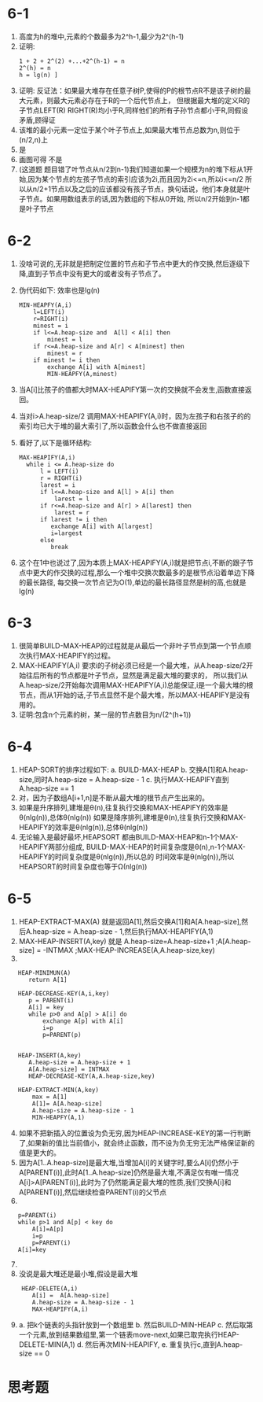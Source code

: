 # 6-1
1. 高度为h的堆中,元素的个数最多为2^h-1,最少为2^(h-1)
2. 证明:
    ```
    1 + 2 + 2^(2) +...+2^(h-1) = n
    2^(h) = n
    h = lg(n) ]
    ```
3. 证明:
反证法：如果最大堆存在任意子树P,使得的P的根节点R不是该子树的最大元素，则最大元素必存在于R的一个后代节点上，
但根据最大堆的定义R的子节点LEFT(R) RIGHT(R)均小于R,同样他们的所有子孙节点都小于R,同假设矛盾,顾得证
4. 该堆的最小元素一定位于某个叶子节点上,如果最大堆节点总数为n,则位于(n/2,n)上
5. 是
6. 画图可得 不是
7. (这道题 题目错了叶节点从n/2到n-1)我们知道如果一个规模为n的堆下标从1开始,因为某个节点的左孩子节点的索引应该为2i,而且因为2i<=n,所以i<=n/2
所以从n/2+1节点以及之后的应该都没有孩子节点，换句话说，他们本身就是叶子节点。如果用数组表示的话,因为数组的下标从0开始,
所以n/2开始到n-1都是叶子节点

# 6-2
1. 没啥可说的,无非就是把制定位置的节点和子节点中更大的作交换,然后逐级下降,直到子节点中没有更大的或者没有子节点了。
2. 伪代码如下: 效率也是lg(n)
    ```
    MIN-HEAPFY(A,i)
        l=LEFT(i)
        r=RIGHT(i)
        minest = i
        if l<=A.heap-size and  A[l] < A[i] then
            minest = l
        if r<=A.heap-size and A[r] < A[minest] then
            minest = r
        if minest != i then
            exchange A[i] with A[minest]
            MIN-HEAPFY(A,minest)
    ```

3. 当A[i]比孩子的值都大时MAX-HEAPIFY第一次的交换就不会发生,函数直接返回。
4. 当对i>A.heap-size/2 调用MAX-HEAPIFY(A,i)时，因为左孩子和右孩子的的索引均已大于堆的最大索引了,所以函数会什么也不做直接返回
5. 看好了,以下是循环结构:
   ```
   MAX-HEAPIFY(A,i)
     while i <= A.heap-size do
         l = LEFT(i)
         r = RIGHT(i)
         larest = i
         if l<=A.heap-size and A[l] > A[i] then
             larest = l
         if r<=A.heap-size and A[r] > A[larest] then
             larest = r
         if larest != i then
            exchange A[i] with A[largest]
            i=largest
         else
            break
    ```


6. 这个在1中也说过了,因为本质上MAX-HEAPIFY(A,i)就是把节点i,不断的跟子节点中更大的作交换的过程,那么一个堆中交换次数最多的是根节点沿着单边下降的最长路径,
每交换一次节点记为O(1),单边的最长路径显然是树的高,也就是lg(n)

# 6-3
1. 很简单BUILD-MAX-HEAP的过程就是从最后一个非叶子节点到第一个节点顺次执行MAX-HEAPIFY的过程。
2. MAX-HEAPIFY(A,i) 要求i的子树必须已经是一个最大堆，从A.heap-size/2开始往后所有的节点都是叶子节点，显然是满足最大堆的要求的，
所以我们从A.heap-size/2开始每次调用MAX-HEAPIFY(A,i)总能保证,i是一个最大堆的根节点，而从1开始的话,子节点显然不是个最大堆，所以MAX-HEAPIFY是没有用的。
3. 证明:包含n个元素的树，某一层的节点数目为n/(2^(h+1))


# 6-4
1. HEAP-SORT的排序过程如下:
   a. BUILD-MAX-HEAP
   b. 交换A[1]和A.heap-size,同时A.heap-size = A.heap-size - 1
   c. 执行MAX-HEAPIFY直到A.heap-size == 1
2. 对，因为子数组A[i+1,n]是不断从最大堆的根节点产生出来的。
3. 如果是升序排列,建堆是θ(n),往复执行交换和MAX-HEAPIFY的效率是θ(nlg(n)),总体θ(nlg(n))
   如果是降序排列,建堆是θ(n),往复执行交换和MAX-HEAPIFY的效率是θ(nlg(n)),总体θ(nlg(n))
4. 无论输入是最好最坏,HEAPSORT 都由BUILD-MAX-HEAP和n-1个MAX-HEAPIFY两部分组成,
   BUILD-MAX-HEAP的时间复杂度是θ(n),n-1个MAX-HEAPIFY的时间复杂度是θ(nlg(n)),所以总的
   时间效率是θ(nlg(n)),所以HEAPSORT的时间复杂度也等于Ω(nlg(n))

# 6-5
1. HEAP-EXTRACT-MAX(A) 就是返回A[1],然后交换A[1]和A[A.heap-size],然后A.heap-size = A.heap-size - 1,然后执行MAX-HEAPIFY(A,1)
2. MAX-HEAP-INSERT(A,key) 就是 A.heap-size=A.heap-size+1 ;A[A.heap-size] = -INTMAX ;MAX-HEAP-INCREASE(A,A.heap-size,key)
3.
```
   HEAP-MINIMUN(A)
      return A[1]

   HEAP-DECREASE-KEY(A,i,key)
      p = PARENT(i)
      A[i] = key
      while p>0 and A[p] > A[i] do
          exchange A[p] with A[i]
          i=p
          p=PARENT(p)


   HEAP-INSERT(A,key)
      A.heap-size = A.heap-size + 1
      A[A.heap-size] = INTMAX
      HEAP-DECREASE-KEY(A,A.heap-size,key)

   HEAP-EXTRACT-MIN(A,key)
       max = A[1]
       A[1]= A[A.heap-size]
       A.heap-size = A.heap-size - 1
       MIN-HEAPFY(A,1)
  ```
 4. 如果不把新插入的位置设为负无穷,因为HEAP-INCREASE-KEY的第一行判断了,如果新的值比当前值小，就会终止函数，而不设为负无穷无法严格保证新的值是更大的。
 5. 因为A[1..A.heap-size]是最大堆,当增加A[i]的关键字时,要么A[i]仍然小于A[PARENT(i)],此时A[1..A.heap-size]仍然是最大堆,不满足仅有唯一情况A[i]>A[PARENT(i)],此时为了仍然能满足最大堆的性质,我们交换A[i]和A[PARENT(i)],然后继续检查PARENT(i)的父节点
 6.
 ```
    p=PARENT(i)
    while p>1 and A[p] < key do
        A[i]=A[p]
        i=p
        p=PARENT(i)
    A[i]=key
 ```
 7.
 8. 没说是最大堆还是最小堆,假设是最大堆
```
    HEAP-DELETE(A,i)
       A[i] =  A[A.heap-size]
       A.heap-size = A.heap-size - 1
       MAX-HEAPIFY(A,i)
```
 9. a. 把k个链表的头指针放到一个数组里
    b. 然后BUILD-MIN-HEAP
    c. 然后取第一个元素,放到结果数组里,第一个链表move-next,如果已取完执行HEAP-DELETE-MIN(A,1)
    d. 然后再次MIN-HEAPIFY,
    e. 重复执行c,直到A.heap-size == 0

# 思考题
